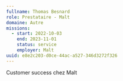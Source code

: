 ```yaml
---
fullname: Thomas Besnard
role: Prestataire - Malt
domaine: Autre
missions:
  - start: 2022-10-03
    end: 2023-11-01
    status: service
    employer: Malt
uuid: e8e2c203-d0ce-44ac-a527-346d3272f326
---
```

Customer success chez Malt